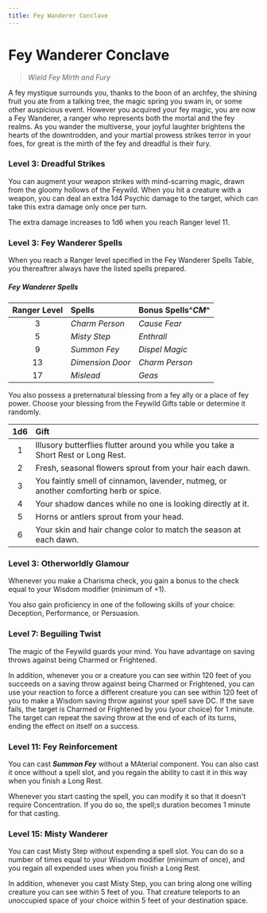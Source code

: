 ```yaml
---
title: Fey Wanderer Conclave
---
```


# Fey Wanderer Conclave

> *Wield Fey Mirth and Fury*

A fey mystique surrounds you, thanks to the boon of an archfey, the shining fruit you ate from a talking tree, the magic spring you swam in, or some other auspicious event. However you acquired your fey magic, you are now a Fey Wanderer, a ranger who represents both the mortal and the fey realms. As you wander the multiverse, your joyful laughter brightens the hearts of the downtrodden, and your martial prowess strikes terror in your foes, for great is the mirth of the fey and dreadful is their fury.

### Level 3: Dreadful Strikes

You can augment your weapon strikes with mind-scarring magic, drawn from the gloomy hollows of the Feywild. When you hit a creature with a weapon, you can deal an extra 1d4 Psychic damage to the target, which can take this extra damage only once per turn.

The extra damage increases to 1d6 when you reach Ranger level 11.

### Level 3: Fey Wanderer Spells

When you reach a Ranger level specified in the Fey Wanderer Spells Table, you thereaftrer always have the listed spells prepared.

##### Fey Wanderer Spells

| Ranger Level | Spells | Bonus Spells^*CM*^ |
|:---:|:---|---|
| 3 | *Charm Person* | *Cause Fear* |
| 5 | *Misty Step* | *Enthrall* |
| 9 | *Summon Fey* | *Dispel Magic* |
| 13 | *Dimension Door* | *Charm Person* |
| 17 | *Mislead* | *Geas* |

You also possess a preternatural blessing from a fey ally or a place of fey power. Choose your blessing from the Feywild Gifts table or determine it randomly.

| 1d6 | Gift |
|:---:|:---|
| 1 | Illusory butterflies flutter around you while you take a Short Rest or Long Rest. |
| 2 | Fresh, seasonal flowers sprout from your hair each dawn. |
| 3 | You faintly smell of cinnamon, lavender, nutmeg, or another comforting herb or spice. |
| 4 | Your shadow dances while no one is looking directly at it. |
| 5 | Horns or antlers sprout from your head. |
| 6 | Your skin and hair change color to match the season at each dawn. |

### Level 3: Otherworldly Glamour

Whenever you make a Charisma check, you gain a bonus to the check equal to your Wisdom modifier (minimum of +1).

You also gain proficiency in one of the following skills of your choice: Deception, Performance, or Persuasion.

### Level 7: Beguiling Twist

The magic of the Feywild guards your mind. You have advantage on saving throws against being Charmed or Frightened.

In addition, whenever you or a creature you can see within 120 feet of you succeeds on a saving throw against being Charmed or Frightened, you can use your reaction to force a different creature you can see within 120 feet of you to make a Wisdom saving throw against your spell save DC. If the save fails, the target is Charmed or Frightened by you (your choice) for 1 minute. The target can repeat the saving throw at the end of each of its turns, ending the effect on itself on a success.

### Level 11: Fey Reinforcement

You can cast ***Summon Fey*** without a MAterial component. You can also cast it once without a spell slot, and you regain the ability to cast it in this way when you finish a Long Rest. 

Whenever you start casting the spell, you can modify it so that it doesn't require Concentration. If you do so, the spell;s duration becomes 1 minute for that casting.

### Level 15: Misty Wanderer

You can cast Misty Step without expending a spell slot. You can do so a number of times equal to your Wisdom modifier (minimum of once), and you regain all expended uses when you finish a Long Rest.

In addition, whenever you cast Misty Step, you can bring along one willing creature you can see within 5 feet of you. That creature teleports to an unoccupied space of your choice within 5 feet of your destination space.